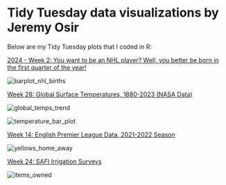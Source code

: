 # Tidy Tuesday data visualizations by Jeremy Osir

Below are my Tidy Tuesday plots that I coded in R:


[2024  - Week 2: You want to be an NHL player? Well, you better be born in the first quarter of the year!
](https://github.com/osirjeremy/TidyTuesday-JeremyOsir/tree/main/2024/2024-01-09_NHL_birth_months)

![barplot_nhl_births](https://github.com/osirjeremy/TidyTuesday-JeremyOsir/assets/8055445/e25d669a-9bc9-472a-8620-a6249824886f)





[Week 28: Global Surface Temperatures, 1880-2023 (NASA Data)](2023/week_28_global_surface_temps)

![global_temps_trend](https://github.com/osirjeremy/TidyTuesday-JeremyOsir/assets/8055445/ebb90bf9-3b1e-4224-beae-04f6ec5a4f7e)


![temperature_bar_plot](https://github.com/osirjeremy/TidyTuesday-JeremyOsir/assets/8055445/0600daf8-481c-44d0-a3f0-a60de253c186)




[Week 14: English Premier League Data, 2021-2022 Season](2023/week_14_EPL)

![yellows_home_away](https://github.com/osirjeremy/TidyTuesday-JeremyOsir/assets/8055445/cb2d7e21-f5d5-4f4d-ba64-058d1351b6d6)


[Week 24: SAFI Irrigation Surveys
](2023/week_24_irrigation)

![items_owned](https://github.com/osirjeremy/TidyTuesday-JeremyOsir/assets/8055445/78e98233-4055-44f7-ac26-40adfec0b82f)


